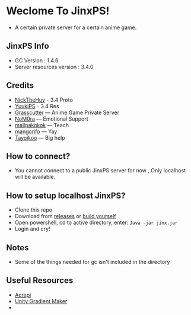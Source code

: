 # Weclome To JinxPS!
- A certain private server for a certain anime game.

## JinxPS Info
- GC Version : 1.4.6
- Server resources version : 3.4.0

## Credits
- [NickTheHuy](https://github.com/NickTheHuy) - 3.4 Proto 
- [YuukiPS](https://discord.gg/yuukips) - 3.4 Res
- [Grasscutter](https://github.com/Grasscutters/Grasscutter) — Anime Game Private Server
- [NoM0ra](https://github.com/NoM0ra) — Emotional Support
- [mailpakokok](https://github.com/mailpakokok) — Teach
- [mangorifo](https://github.com/mangorifo) — Yay
- [Tayoikoo](https://github.com/Tayoikoo) — Big help

## How to connect?
- You cannot connect to a public JinxPS server for now , Only localhost will be available.

## How to setup localhost JinxPS?
- Clone this repo
- Download from [releases](https://github.com/Jinx-PS/JinxPS/releases) or [build yourself](https://github.com/Grasscutters/Grasscutter#building)
- Open powershell, cd to active directory, enter: ```Java -jar jinx.jar```
- Login and cry!

## Notes
- Some of the things needed for gc isn't included in the directory

## Useful Resources
- [Acrepi](https://discord.gg/acrepi)
- [Unity Gradient Maker](https://kanatimc.github.io/Unity-Gradient-Maker/)
- 
